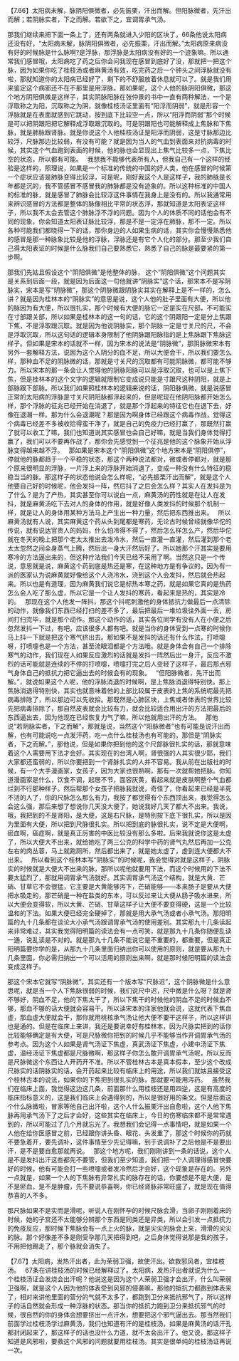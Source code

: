【7.66】太阳病未解，脉阴阳俱微者，必先振栗，汗出而解。但阳脉微者，先汗出而解；若阴脉实者，下之而解。若欲下之，宜调胃承气汤。

那我们继续来把下面一条上了，还有两条就进入少阳的区块了，66条他说太阳病还没有好，“太阳病未解，脉阴阳俱微者，必先振栗，汗出而解。”太阳病原来病没有好的时候脉是什么脉啊?是浮脉，那浮脉是太阳病没有好的一个迹象嘛。所以通常我们感冒哦，太阳病吃了药之后你会问我现在感冒到底好了没，那就把一把这个脉，因为如果你吃了桂枝汤或者麻黄汤有效，吃完药之后一个钟头之间浮脉就没有啦，那就知道你的太阳病已经好了，剩下的不舒服放着休息就可以了。就是我们用来鉴定这个病邪还不在不那里是用浮脉。那如果呢，这个人他的脉阴阳俱微，那这个地方阴阳俱微是这样子，其实阴脉阳脉在张仲景的书中一直有两种解法，一个是浮取称之为阳，沉取称之为阴，就像桂枝汤证里面有“阳浮而阴弱”，就是形容一个浮脉就是在表面就感到它跳动，按到底下比较空一点，所以“阳浮而阴弱”那个时候是可以把阴跟阳把它解释成浮取跟沉取的。可是阴跟阳也可能解释成上焦脉和下焦脉，就是肺脉跟肾脉。就是你说这个人他桂枝汤证是阳浮而阴弱，这是寸脉那边比较浮，尺脉那边比较弱，有没有可能？就是因为当人的气血到表面来对抗病毒的时候，其实这个气血跑到表面的时候，他的脉也会显现出上焦气比较多一点，下焦比空的状态，所以都有可能。
 
我想我不能够代表所有人，但我自己有一个这样的经验是这样的，照理说，如果是一个标准的传统的中国的好人类，他在感冒的时候第一个症状应该是肺脉变得比较浮，可是呢，刚好我这个人是这样子，我的肺脉是长年都是沉的，我不管感冒不感冒我的肺脉都是没有迹象的。所以这种标准的中国人的标准的脉，就是感冒了肺脉会比较浮这件事情在我身上是没有的。所以我通常用来辨识感冒的方法都是整体的脉像相比平常的状态浮，那就知道是太阳表证这样子，所以我不太会去管这个肺脉浮不浮的问题。因为个人的体质不同的话他会有不同的现象，你会知道太阳表证脉比较浮，那是不是一定浮在肺脉，那不一定。所以各种可能我们都晓得一下的话，那你身边的人如果生病的话，其实你会慢慢熟悉他的感冒是那一种脉象比较是他的浮脉，浮脉还是有它个人化的部分。那至少我们自己得太阳表证的时候是什么脉我们自己要熟悉它，熟悉了自己的脉是最要紧的第一步啊。

那我们先姑且假设这个“阴阳俱微”是他整体的脉， 这个“阴阳俱微”这个问题其实是关系到后面一段，就是因为后面这一句他就讲“阴脉实”这个话，那宋本不是写阴脉实，宋本是写“阴脉微”，那这个阴脉微跟阴脉实其实在解释上是不一样的，怎么讲？就是因为桂林本的“阴脉实”的意思是说，这个人他的肚子里面有大便，所以他的脉因为有大便，所以很扎实，那个时候有大便的脉它一定是实在尺部，不可能实在寸部跟关部，所以如果是桂林本的这一句的话，它的这个阴跟阳一定是分上焦跟下焦，不是浮取跟沉取。就是因为他说阴脉实，那个阴脉一定是寸关尺的尺，不会是浮取沉取，所以这句话的逻辑本身限制了他阴脉跟阳脉指的是上焦脉跟下焦脉这样子。但如果是宋本的话就不一样，因为宋本的说法是“阴脉微”，那阴脉微宋本有另外一套解释方法，说因为这个人阴分的血不足，所以大便会干，所以我们要怎么样，那种血不足的阴脉微的话，那就是寸关尺的沉取都有可能阴脉微，都可能不够力。所以宋本的那一条会让人觉得他的阴脉阳脉可以是浮取沉取，也可以是上焦下焦，但是桂林本的这个文字的逻辑就限制它变成说只能是寸跟尺这种阴阳，就是上部脉跟下部脉。所以我们如果照桂林本的逻辑来说的话，阴阳脉俱微，就是说感冒正常的太阳病的浮脉是寸关尺阴阳脉都浮起来的，但是呢现在他阴阳脉都开始怎么样，那个浮脉的征兆已经开始在消退了，就是那个浮起来的特征它也在退下去，好像在退潮一样。那为什么会退潮呢？那是因为啊身体已经跟这个病毒作战，觉得这个病毒已经差不多被收拾得蛮干净了，就是自己的免疫力已经打赢了，那既然打赢了就可以收工了嘛，我们也知道说其实感冒也会自己好嘛，就是当我们身体觉得打赢了，我们可以不要再作战了，那你会先感觉到一个征兆是他的这个脉象开始从浮脉变得越来越不浮。
 
那如果是宋本这个“阴阳俱微”这个地方宋本是“阴阳俱停”，停就他的脉都趋于一个平稳的状态，那这个两种说法都对，微或者停都对，就是那个原来很明显的浮脉，一片浮上来的浮脉开始消退了，变成一种没有什么特征的稳稳当当的脉。那这样子的状态他说会怎么样呢，“必先振栗汗出而解”，就是这个人他要自己好的时候呢，他会发抖一阵，然后抖了之后会怎么样？其实人在发抖是为了什么？是为了产热，其实甚至你可以说白一点，麻黄汤的药性就是在让人在发抖，就是麻黄汤吃下去对人的身体的作用，就是好像人类发抖的时候那个机制一样，就是让人的身体用某种方法马上产生出一种力量，然后把东西推出来。
 
所以麻黄汤就有人说，其实麻黄这个药从头到尾都是寒药，无论古时候曾经就像华佗的传说，就有说达官贵人的妈妈，什么怕冷得不得了，然后怎么样怎么产，然后华佗就在冬天的晚上把那个老太太推出去泼冷水，然后一直灌一直灌，然后灌到那个老太太忽然之间全身蒸气上腾，然后出一身大汗然后好了。所以她那个汗其实是要用寒冷的方法逼出来的，但这种疗法我们今天已经不采用了啊。当然这只是一个传说，意思就是说，麻黄这个药到底是热还是寒，在这种地方是有争议的，因为有一派的医家认为说麻黄就好像给这个人浇冷水，浇到这个人会发抖，然后就会热起来。所以也是有道理，因为麻黄我们说它是标热本寒之药，就是如果它真的是热药怎么会人吃了那么虚，所以它是一个让人发抖的寒药，看起来是热的，其实是冷的。
 
那现在这个人他发一阵抖，那这个抖呢刺激他的身体抵抗力做最后一点清除的动作，就像我们东西已经打扫的差不多了，最后把最后一堆垃圾往外面一丢，房间打扫完毕，就是那个动作。那这个动作的话，其实各位同学有没有人在小便之后忽然发抖一下过，有吧，应该很多人都有吧。就是当你的身体受到一点寒的时候你马上抖一下就是把这个寒气挤出去。那如果不是发抖的话还有什么作法，打喷嚏呀，打喷嚏也是一个方法，甚至流眼泪都是个方法哦。就是身体会有自己一个排除寒气的动作，我们现在人如果反应激烈的话就是发抖一阵然后出一身汗，反应不激烈的话可能就是连续的不停的打喷嚏，喷嚏打完之后人变轻了这样子，最后那点邪气身体自己的抵抗力把它逼出去的时候会有的现象。
 
“但阳脉微者，先汗出而解。”，就说如果这个人呢，他的浮脉消退的时候啊，是上焦脉消退得特别快。那上焦脉消退得特别快，其实也就意味着他的上部比较属于皮表的上焦的系统呢最先把病毒排除了，所以那边可以先收拾。那既然是心肺区块，上焦或者体表的世界比较先把病毒排除了，那自然皮表就会比较有力，就会比较适合用出汗的方法把最后的东西逼出去，因为他现在已经恢复力气了嘛，所以他就用出汗的方法。
 
那他说“若阴脉实者，下之而解”，那就是说，当然这个“阳脉微者”也有可能是说汗出而解，也有可能说吃一点发汗药，吃一点什么桂枝汤也有可能的。那但是“阴脉实者，下之而解。”，那他说，但是如果你把到他的这个尺部脉很扎实的话，那就意味着这个人需要用下法才会好。其实现在的台湾人啊，肾很强的人其实很少耶，我们大家都还蛮弱的，所以你要把到一个肾脉扎实的人并不容易。我从前在出版社的时候，有一个大手漫画家，女孩子，因为大家也很熟啊，那有一次就帮她把脉。你知道漫画家是什么，饮食不调，起居不节，面容灰黄，看起来就是皮肤啊整个气血都烂到不行那种样子。然后帮那个女孩子把脉我就说，奇怪了，你看起来已经是半死不活的人了，你的尺脉怎么那么有力，我按了都觉得有个东西顶出来，我觉得怎么会这么强，那后来想了想说你几天没大便了，她说我好几天了都大不出来。我说，哦，我把到的不是肾阳，是大便，这是右尺脉，是特别按下底下很扎实，所以是因为里面有大便，所以把到尺脉很扎实。所以把到底的脉很扎实，说不定是大便啊，瘀血啊，癌症啊，就是真正厉害的中医比较没有那么多啦。后来我就说你这是太虚了，所以大便大不出来，就给她吃了两三公克的科学中药的肾气丸然后再加一公克左右的肉丛蓉，马上就跑厕所，然后都出来了，就是她太虚了，虚到连大便都大不出来。
 
所以看到这个桂林本写“阴脉实”的时候呢，我会觉得对就是这样子，阴脉实的时候就是大便大不出来的脉，那所以呢他就要用下法，而这个时候用的下法不要太猛烈了，那就用调胃承气汤就好。其实调胃承气汤这个结构，就是大黄、芒硝、甘草它不会很猛，它主要是大黄能够泻下，芒硝能够——本来肠子是要从大便把水吸走的，那芒硝是一种在盐类的东本，可以反过来让大便从肠子吸水进来，所以大便会变得软，所以大黄、芒硝、甘草这样子让大便不要变得硬，这是一个比较温和的下法。如果大便已经完全硬掉了，那就是用大承气汤或者小承气汤。那阳明篇的九十几条都在谈论大小承气汤跟调胃承气汤的使用差别。其实那九十几条读起来非常难过，其实我觉得阳明篇的读法会有一点可笑，就是那九十几条你随便乱读一通，说乱读是不对的。就是那九十几条不能说它是不重要的，都重要，但是真正阳明篇要你学的是，从那九十几条里面归纳出你可以使用的原则，就是要从那九十几条里面，你必需归纳出一个可以活用的原则出来啊，就是那时候阳明篇的读法会变成这样子。

那这个宋本它就写“阴脉微”，其实还有一个版本写“尺脉迟”，这个阴脉微是什么意思呢，就是当一个人下焦脉很弱的时候，我们说尺中迟，尺中微是什么呀？就是肾不够好，阴血不足，他的下焦太干了，所以下焦干的时候他的阴血不足的时候血不够，那血不够的话大便就会容易干。所以读宋本的注家他就会说，这就代表下焦血虚，那血虚大便就会干，那你就用桃核承气汤让他大便不要干这样子，所以这样讲也是通的。但是在临床上来讲，我还是要说幸好有桂林本，因为尺脉实把到的话你比较能够确定是有大便，可是尺脉微你把到的时候几乎不能够当作开调胃承气汤的参考点。因为这个人如果是肾气汤证下焦虚，真武汤证下焦虚，小建中汤证下焦虚，温经汤证下焦虚都是尺脉微啊，那这样子你怎么敢开调胃承气汤呢，所以反而是尺脉微这个东西让人开药开不准。所以不管桂林古本是真本假本，至少这个改成尺脉实的话阴脉实的话，会开药起来比较有临床上的用途，所以我们就姑且接受这个桂林古本的说法，如果你的下焦把到很扎实的脉，那就要可能用泻药。
 
虽然我们在临床上面，我觉得这边这几条，前面那什么用桂枝还是用四逆，这是有高度的临床指标意义的，这是我们临床上会遇得到的，所以是很好用的条文。但是后面这个什么脉微啦，冒家等他自己出汗啦，这个人什么振栗汗出自愈啦，这个人他下焦脉再用承气汤下了之后才会好，这些其实在临床上，今日的伤寒临床都不是常常遇到的，所以可能过了几个月就忘光了。我想我们会记得一点事情吧，就是如果一个人他在给你医感冒之前，已经跟你讲头昏、眼花、头发重了，那这个时候你的药就不要急着开，要先调补，这件事情至少先记得嘛，到于说调补了之后他是不是要出汗，是不是要自愈那就再说。
 
那这个地方呢，我们刚刚讲到一条的话说，这个人是不是发抖出汗这些都先不要管，但我们至少知道，我们把一个人调理得感冒快要好的时候，他有可能会打一些喷嚏或者发冷然后才会好，这个现象是存在的。另外一点就是，如果一个人的下焦脉有异常扎实的脉存在的话，你要想是不是大便，是不是瘀血，是不是肿瘤，先不要说恭喜啊，你已经肾脉非常旺盛了，就是现在值得恭喜的人不多。

那尺脉如果不是实而是滑呢，听说人在刚怀孕的时候尺脉会滑，当卵子刚刚着床的时候，她的子宫还不太能够分辨那个东西是同类还是异类，所以会引发一点抵抗力的免疫反应，那时候下焦脉会有一点上火的脉，就是尖尖的脉会上来，滑滑的尖尖的脉。那个好像差不多是刚受孕那几天把得到吧，之后身体觉得说那是我的孩子，不用把他踢走了，那个脉就会消失了。

【7.67】太阳病，发热汗出者，此为荣弱卫强，故使汗出。欲救邪风者，宜桂枝汤。
 
67条在讲桂枝汤的时候已经解释过了。太阳病，发热汗出者就说为什么一个桂枝汤证会发烧会出汗呢？他说这是因为这个人荣弱卫强才会出汗，什么叫荣弱卫强啊，就是这个人因为他的体表受到风邪的侵袭嘛，那他的抵抗力都跑到体表来了，相对来讲他里面的营分的气就不太多了，都跑到卫分来抵抗邪气了，所以这样子的话自然就会形成一种浮脉的状态。那当你的抵抗力跑到卫分来抵抗邪气的时候，很自然的你的身体会想要挤出一点汗水，想要把这个邪气逼出去。那当然我们前面学过桂枝汤学过麻黄汤，我们也知道有汗的是桂枝汤，如果是麻黄汤的话汗孔都封闭起来了，那这样子的话也没什么力道，就不太会出汗了。他又说，那这样子知道是风邪啦，要救这个风邪的问题就要用桂枝汤。其实是很单纯的桂枝汤证再说一次。
